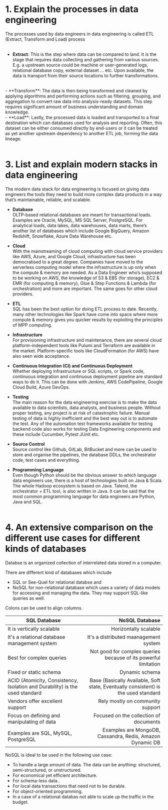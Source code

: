 # 1. Explain the processes in data engineering
The processes used by data engineers in data engineering is called ETL (Extract, Transform and Load) process<br><br>

- **Extract**: This is the step where data can be compared to land. It is the stage that requires data collecting and gathering from various sources. E.g. a upstream source could be machine or user-generated logs, relational database copy, external dataset … etc. Upon available, the data is transport from their source locations to further transformations.
<br>
- **Transform**: The data is then being transformed and cleaned by applying algorithms and performing actions such as filtering, grouping, and aggregation to convert raw data into analysis-ready datasets. This step requires significant amount of business understanding and domain knowledge.
<br>
- **Load**: Lastly, the processed data is loaded and transported to a final destination which can databases used for analysis and reporting. Often, this dataset can be either consumed directly by end-users or it can be treated as yet another upstream dependency to another ETL job, forming the data lineage. 
<br><br>


# 3. List and explain modern stacks in data engineering 
The modern data stack for data engineering is focused on giving data engineers the tools they need to build more complex data products in a way that’s maintainable, reliable, and scalable. 

-  **Database** <br>
OLTP-based relational databases are meant for transactional loads. Examples are Oracle, MySQL, MS SQL Server, PostgreSQL. For analytical loads, data lakes, data warehouses, data marts, there’s another list of databases which include Google BigQuery, Amazon Redshift, Snowflake, Azure Data Warehouse etc.

- **Cloud** <br>
With the mainstreaming of cloud computing with cloud service providers like AWS, Azure, and Google Cloud, infrastructure has been democratised to a great degree. Companies have moved to the serverless computing model where the infrastructure is up only when the compute & memory are needed. As a Data Engineer who’s supposed to be working on AWS, the knowledge of S3 & EBS (for storage), EC2 & EMR (for computing & memory), Glue & Step Functions & Lambda (for orchestration) and more are important. The same goes for other cloud providers.

- **ETL** <br>
SQL has been the best option for doing ETL process to date. Recently, many other technologies like Spark have come into space where more compute & memory gives you quicker results by exploiting the principles of MPP computing.

- **Infrastructure** <br>
For provisioning infrastructure and maintenance, there are several cloud platform-independent tools like Pulumi and Terraform are available in the market. Platform-specific tools like CloudFormation (for AWS) have also seen wide acceptance.

- **Continuous Integration (CI) and Continuous Deployment** <br>
Whether deploying infrastructure or SQL scripts, or Spark code, continuous integration and continuous deployment pipeline are standard ways to do it. This can be done with Jenkins, AWS CodePipeline, Google Cloud Build, Azure DevOps.

- **Testing** <br>
The main reason for the data engineering exercise is to make the data available to data scientists, data analysts, and business people. Without proper testing, any project is at risk of catastrophic failure. Manual testing of data is highly inefficient and the best way out is to automate the test. Any of the automation test frameworks available for testing backend code also works for testing Data Engineering components and these include Cucumber, Pytest JUnit etc.

- **Source Control**  <br>
Source control like Github, GitLab, BitBucket and more can be used to store and organise the pipelines, the database DDLs, the orchestrator code, test cases and everything.

- **Programming Language** <br>
Even though  Python should be the obvious answer to which language data engineers use, there is a host of technologies built on Java & Scala. The whole Hadoop ecosystem is based on Java. Talend, the orchestrator + ETL tool, is also written in Java. It can be said that the most common programming language for data engineers are Python, Java and SQL. <br><br>

# 4. An extensive comparison on the different use cases for different kinds of databases
Databse is an organized collection of interrelated data stored in a computer.

There are different kind of databases which include 
- SQL or See-Quel for relational databse and
- NoSQL for non-relational database which uses a variety of data models for accessing and managing the data. They may support SQL-like queries as well.

Colons can be used to align columns.

| SQL Database     |  NoSQL Database  | 
| ------------------|    -------------:|
It is vertically scalable | Horizontally scalable
It's a relational database management system | It's a distributed maanagement system
Best for complex queries | Not good for complex queries because of its powerful limitation
Fixed or static schema | Dynamic schema
ACID (Atomicity, Consistency, Isolation and Durability) is the used standard | Base (Basically Available, Soft state, Eventually consistent) is the used standard 
Vendors offer excellent support | Rely mostly on community support
Focus on defining and manipulating of data | Focused on the collection  of documents
Examples are SQL, MySQL, PostgreSQL | Examples are MongoDB, Cassandra, Redis, Amazon Dynamic DB



NoSQL is ideal to be used in the following use case: <br>
- To handle a large amount of data. The data can be anything: structured, semi-structured, or unstructured.
- For economical yet efficient architecture.
- For schema-less data..
- For local data transactions that need not to be durable.
- For object-oriented programming.
- In a case of a relational databas not able to scale up the traffic in the budget.